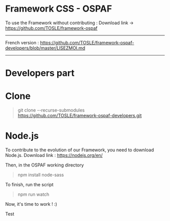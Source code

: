 # Framework CSS - OSPAF

To use the Framework without contributing : 
Download link -> https://github.com/TOSLE/framework-ospaf

______________________________________

French version : https://github.com/TOSLE/framework-ospaf-developers/blob/master/LISEZMOI.md
______________________________________

# Developers part

# Clone 

> git clone --recurse-submodules https://github.com/TOSLE/framework-ospaf-developers.git

# Node.js

To contribute to the evolution of our Framework, you need to download Node.js.
Download link : https://nodejs.org/en/

Then, in the OSPAF working directory
> npm install node-sass

To finish, run the script
> npm run watch

Now, it's time to work ! :)

Test
